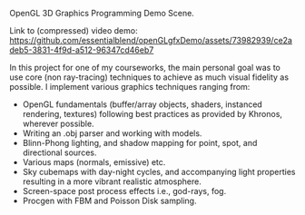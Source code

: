 OpenGL 3D Graphics Programming Demo Scene.

Link to (compressed) video demo:
https://github.com/essentialblend/openGLgfxDemo/assets/73982939/ce2adeb5-3831-4f9d-a512-96347cd46eb7

In this project for one of my courseworks, the main personal goal was to use core (non ray-tracing) techniques to  achieve as much visual fidelity as possible. I implement various graphics techniques ranging from:

- OpenGL fundamentals (buffer/array objects, shaders, instanced rendering, textures) following best practices as provided   by Khronos, wherever possible.
- Writing an .obj parser and working with models.
- Blinn-Phong lighting, and shadow mapping for point, spot, and directional sources.
- Various maps (normals, emissive) etc.
- Sky cubemaps with day-night cycles, and accompanying light properties resulting in a more vibrant realistic atmosphere.
- Screen-space post process effects i.e., god-rays, fog.
- Procgen with FBM and Poisson Disk sampling.
